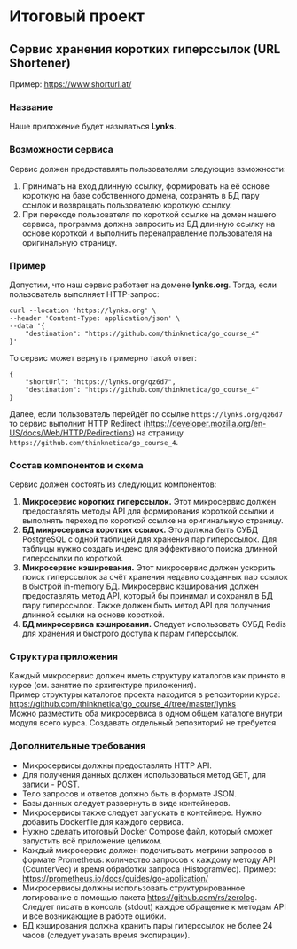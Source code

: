 # Итоговый проект
## Сервис хранения коротких гиперссылок (URL Shortener)

Пример: https://www.shorturl.at/

### Название
Наше приложение будет называться **Lynks**.

### Возможности сервиса
Сервис должен предоставлять пользователям следующие взможности:
1. Принимать на вход длинную ссылку, формировать на её основе короткую на базе собственного домена, сохранять в БД пару ссылок и возвращать пользователю короткую ссылку.
2. При переходе пользователя по короткой ссылке на домен нашего сервиса, программа должна запросить из БД длинную ссылку на основе короткой и выполнить перенаправление пользователя на оригинальную страницу.

### Пример
Допустим, что наш сервис работает на домене **lynks.org**. Тогда, если пользователь выполняет HTTP-запрос:
```
curl --location 'https://lynks.org' \
--header 'Content-Type: application/json' \
--data '{
    "destination": "https://github.com/thinknetica/go_course_4"
}'
```

То сервис может вернуть примерно такой ответ:
```
{
    "shortUrl": "https://lynks.org/qz6d7",
    "destination": "https://github.com/thinknetica/go_course_4"
}
```
Далее, если пользователь перейдёт по ссылке `https://lynks.org/qz6d7` то сервис выполнит HTTP Redirect (https://developer.mozilla.org/en-US/docs/Web/HTTP/Redirections) на страницу `https://github.com/thinknetica/go_course_4`.

### Состав компонентов и схема
Сервис должен состоять из следующих компонентов:  
1. **Микросервис коротких гиперссылок.** Этот микросервис должен предоставлять методы API для формирования короткой ссылки и выполнять переход по короткой ссылке на оригинальную страницу.
2. **БД микросервиса коротких ссылок.** Это должна быть СУБД PostgreSQL с одной таблицей для хранения пар гиперссылок. Для таблицы нужно создать индекс для эффективного поиска длинной гиперссылки по короткой.
3. **Микросервис кэширования.** Этот микросервис должен ускорить поиск гиперссылок за счёт хранения недавно созданных пар ссылок в быстрой in-memory БД. Микросервис кэширования должен предоставлять метод API, который бы принимал и сохранял в БД пару гиперссылок. Также должен быть метод API для получения длинной ссылки на основе короткой.
4. **БД микросервиса кэширования.** Следует использовать СУБД Redis для хранения и быстрого доступа к парам гиперссылок.

### Структура приложения
Каждый микросервис должен иметь структуру каталогов как принято в курсе (см. занятие по архитектуре приложения).  
Пример структуры каталогов проекта находится в репозитории курса: https://github.com/thinknetica/go_course_4/tree/master/lynks  
Можно разместить оба микросервиса в одном общем каталоге внутри модуля всего курса. Создавать отдельный репозиторий не требуется.

### Дополнительные требования
- Микросервисы должны предоставлять HTTP API.
- Для получения данных должен использоваться метод GET, для записи - POST.
- Тело запросов и ответов должно быть в формате JSON.
- Базы данных следует развернуть в виде контейнеров. 
- Микросервисы также следует запускать в контейнере. Нужно добавить Dockerfile для каждого сервиса.
- Нужно сделать итоговый Docker Compose файл, который сможет запустить всё приложение целиком.
- Каждый микросервис должен подсчитывать метрики запросов в формате Prometheus: количество запросов к каждому методу API (CounterVec) и время обработки запроса (HistogramVec). Пример: https://prometheus.io/docs/guides/go-application/
- Микросервисы должны использовать структурированное логирование с помощью пакета https://github.com/rs/zerolog. Следует писать в консоль (stdout) каждое обращение к методам API и все возникающие в работе ошибки.
- БД кэширования должна хранить пары гиперссылок не более 24 часов (следует указать время экспирации).
